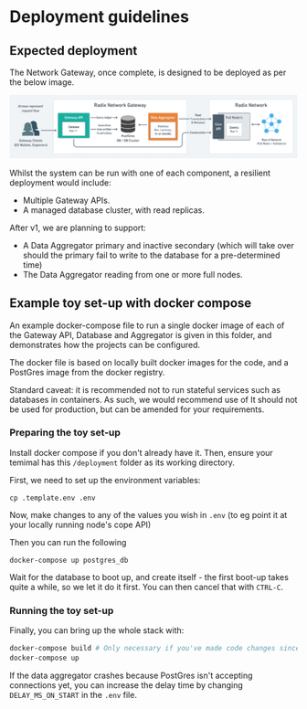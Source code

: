 # Deployment guidelines

## Expected deployment

The Network Gateway, once complete, is designed to be deployed as per the below image.

![Expected Network Gateway Deployment](./network-gateway-deployment.png)

Whilst the system can be run with one of each component, a resilient deployment would include:

* Multiple Gateway APIs.
* A managed database cluster, with read replicas.

After v1, we are planning to support:

* A Data Aggregator primary and inactive secondary (which will take over should the primary fail to write to the database for a pre-determined time)
* The Data Aggregator reading from one or more full nodes.

## Example toy set-up with docker compose

An example docker-compose file to run a single docker image of each of the Gateway API, Database and Aggregator is given in this folder, and demonstrates how the projects can be configured.

The docker file is based on locally built docker images for the code, and a PostGres image from the docker registry.

Standard caveat: it is recommended not to run stateful services such as databases in containers. As such, we would recommend use of It should not be used for production, but can be amended for your requirements.

### Preparing the toy set-up


Install docker compose if you don't already have it. Then, ensure your temimal has this `/deployment` folder as its working directory.

First, we need to set up the environment variables:

```
cp .template.env .env
```

Now, make changes to any of the values you wish in `.env` (to eg point it at your locally running node's cope API)

Then you can run the following

```
docker-compose up postgres_db
```

Wait for the database to boot up, and create itself - the first boot-up takes quite a while, so we let it do it first. You can then cancel that with `CTRL-C`.


### Running the toy set-up

Finally, you can bring up the whole stack with:

```sh
docker-compose build # Only necessary if you've made code changes since last build
docker-compose up
```

If the data aggregator crashes because PostGres isn't accepting connections yet, you can increase the delay time by changing `DELAY_MS_ON_START` in the `.env` file.
